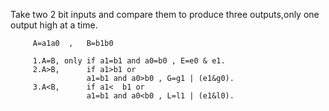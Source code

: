 Take two 2 bit inputs and compare them to produce three outputs,only one output high at a time.

         A=a1a0  ,   B=b1b0

         1.A=B, only if a1=b1 and a0=b0 , E=e0 & e1.
         2.A>B,      if a1>b1 or      
                     a1=b1 and a0>b0 , G=g1 | (e1&g0).
         3.A<B,      if a1<  b1 or
                     a1=b1 and a0<b0 , L=l1 | (e1&l0).
